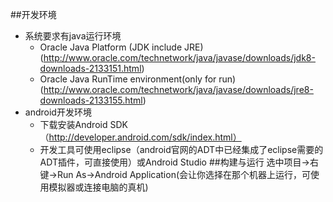##开发环境
* 系统要求有java运行环境
  * Oracle Java Platform (JDK include JRE) (http://www.oracle.com/technetwork/java/javase/downloads/jdk8-downloads-2133151.html)
  * Oracle Java RunTime environment(only for run)(http://www.oracle.com/technetwork/java/javase/downloads/jre8-downloads-2133155.html)
* android开发环境
  * 下载安装Android SDK（http://developer.android.com/sdk/index.html）
  * 开发工具可使用eclipse（android官网的ADT中已经集成了eclipse需要的ADT插件，可直接使用）或Android Studio
##构建与运行
   选中项目->右键->Run As->Android Application(会让你选择在那个机器上运行，可使用模拟器或连接电脑的真机)
